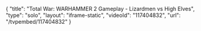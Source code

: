 {
    "title": "Total War: WARHAMMER 2 Gameplay - Lizardmen vs High Elves",
    "type": "solo",
    "layout": "iframe-static",
    "videoId": "117404832",
    "url": "\/tvpembed\/117404832"
}